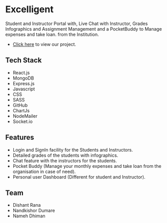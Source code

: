 # Excelligent
Student and Instructor Portal with, Live Chat with Instructor, Grades Infographics and Assignment Management and a PocketBuddy to Manage expenses and take loan. from the Institution.
  * [Click here](https://excelligent.vercel.app/) to view our project.

 ## Tech Stack
 
 * React.js
* MongoDB
* Express.js
* Javascript
* CSS
* SASS
* GitHub
* ChartJs
* NodeMailer
* Socket.io

## Features

- Login and SignIn facility for the Students and Instructors.
- Detailed grades of the students with infographics.
- Chat feature with the instructors for the students.
- Pocket Buddy (Manage your monthly expenses and take loan from the organisation in case of need).
- Personal user Dashboard (Different for student and Instructor).


## Team

- Dishant Rana
- Nandkishor Dumare
- Nameh Dhiman
